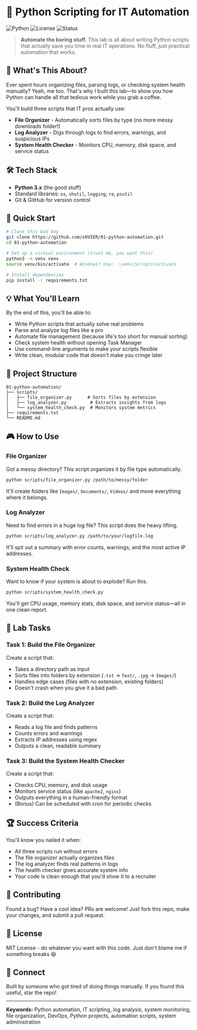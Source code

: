 # 🐍 Python Scripting for IT Automation

![Python](https://img.shields.io/badge/Python-3.x-blue?style=for-the-badge&logo=python)
![License](https://img.shields.io/badge/License-MIT-green?style=for-the-badge)
![Status](https://img.shields.io/badge/Status-Active-success?style=for-the-badge)

> **Automate the boring stuff.** This lab is all about writing Python scripts that actually save you time in real IT operations. No fluff, just practical automation that works.

## 🎯 What's This About?

Ever spent hours organizing files, parsing logs, or checking system health manually? Yeah, me too. That's why I built this lab—to show you how Python can handle all that tedious work while you grab a coffee.

You'll build three scripts that IT pros actually use:
- **File Organizer** - Automatically sorts files by type (no more messy downloads folder!)
- **Log Analyzer** - Digs through logs to find errors, warnings, and suspicious IPs
- **System Health Checker** - Monitors CPU, memory, disk space, and service status

## 🛠️ Tech Stack

- **Python 3.x** (the good stuff)
- Standard libraries: `os`, `shutil`, `logging`, `re`, `psutil`
- Git & GitHub for version control

## 🚀 Quick Start

```bash
# Clone this bad boy
git clone https://github.com/x0VIER/01-python-automation.git
cd 01-python-automation

# Set up a virtual environment (trust me, you want this)
python3 -m venv venv
source venv/bin/activate  # Windows? Use: .\venv\Scripts\activate

# Install dependencies
pip install -r requirements.txt
```

## 💡 What You'll Learn

By the end of this, you'll be able to:
- Write Python scripts that actually solve real problems
- Parse and analyze log files like a pro
- Automate file management (because life's too short for manual sorting)
- Check system health without opening Task Manager
- Use command-line arguments to make your scripts flexible
- Write clean, modular code that doesn't make you cringe later

## 📂 Project Structure

```
01-python-automation/
├── scripts/
│   ├── file_organizer.py      # Sorts files by extension
│   ├── log_analyzer.py         # Extracts insights from logs
│   └── system_health_check.py  # Monitors system metrics
├── requirements.txt
└── README.md
```

## 🎮 How to Use

### File Organizer
Got a messy directory? This script organizes it by file type automatically.

```bash
python scripts/file_organizer.py /path/to/messy/folder
```

It'll create folders like `Images/`, `Documents/`, `Videos/` and move everything where it belongs.

### Log Analyzer
Need to find errors in a huge log file? This script does the heavy lifting.

```bash
python scripts/log_analyzer.py /path/to/your/logfile.log
```

It'll spit out a summary with error counts, warnings, and the most active IP addresses.

### System Health Check
Want to know if your system is about to explode? Run this.

```bash
python scripts/system_health_check.py
```

You'll get CPU usage, memory stats, disk space, and service status—all in one clean report.

## 📝 Lab Tasks

### Task 1: Build the File Organizer
Create a script that:
- Takes a directory path as input
- Sorts files into folders by extension (`.txt` → `Text/`, `.jpg` → `Images/`)
- Handles edge cases (files with no extension, existing folders)
- Doesn't crash when you give it a bad path

### Task 2: Build the Log Analyzer
Create a script that:
- Reads a log file and finds patterns
- Counts errors and warnings
- Extracts IP addresses using regex
- Outputs a clean, readable summary

### Task 3: Build the System Health Checker
Create a script that:
- Checks CPU, memory, and disk usage
- Monitors service status (like `apache2`, `nginx`)
- Outputs everything in a human-friendly format
- (Bonus) Can be scheduled with cron for periodic checks

## 🏆 Success Criteria

You'll know you nailed it when:
- All three scripts run without errors
- The file organizer actually organizes files
- The log analyzer finds real patterns in logs
- The health checker gives accurate system info
- Your code is clean enough that you'd show it to a recruiter

## 🤝 Contributing

Found a bug? Have a cool idea? PRs are welcome! Just fork this repo, make your changes, and submit a pull request.

## 📄 License

MIT License - do whatever you want with this code. Just don't blame me if something breaks 😄

## 🔗 Connect

Built by someone who got tired of doing things manually. If you found this useful, star the repo!

---

**Keywords:** Python automation, IT scripting, log analysis, system monitoring, file organization, DevOps, Python projects, automation scripts, system administration
